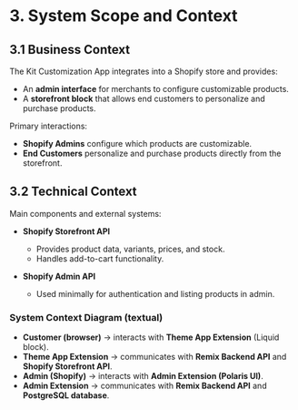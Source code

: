 # 3. System Scope and Context

## 3.1 Business Context

The Kit Customization App integrates into a Shopify store and provides:

- An **admin interface** for merchants to configure customizable products.
- A **storefront block** that allows end customers to personalize and purchase products.

Primary interactions:

- **Shopify Admins** configure which products are customizable.
- **End Customers** personalize and purchase products directly from the storefront.

## 3.2 Technical Context

Main components and external systems:

- **Shopify Storefront API**
    - Provides product data, variants, prices, and stock.
    - Handles add-to-cart functionality.

- **Shopify Admin API**
    - Used minimally for authentication and listing products in admin.

### System Context Diagram (textual)

- **Customer (browser)** → interacts with **Theme App Extension** (Liquid block).
- **Theme App Extension** → communicates with **Remix Backend API** and **Shopify Storefront API**.
- **Admin (Shopify)** → interacts with **Admin Extension (Polaris UI)**.
- **Admin Extension** → communicates with **Remix Backend API** and **PostgreSQL database**.
